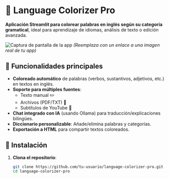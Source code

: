# 🎨 Language Colorizer Pro

**Aplicación Streamlit para colorear palabras en inglés según su categoría gramatical**, ideal para aprendizaje de idiomas, análisis de texto o edición avanzada.

![Captura de pantalla de la app](https://ejemplo.com/ruta-a-tu-imagen.png) *(Reemplaza con un enlace a una imagen real de tu app)*

## 🌟 Funcionalidades principales
- **Coloreado automático** de palabras (verbos, sustantivos, adjetivos, etc.) en textos en inglés.
- **Soporte para múltiples fuentes**:
  - Texto manual ✏️
  - Archivos (PDF/TXT) 📄
  - Subtítulos de YouTube 🎥
- **Chat integrado con IA** (usando Ollama) para traducción/explicaciones bilingües.
- **Diccionario personalizable**: Añade/elimina palabras y categorías.
- **Exportación a HTML** para compartir textos coloreados.

## 🚀 Instalación
1. **Clona el repositorio**:
   ```bash
   git clone https://github.com/tu-usuario/language-colorizer-pro.git
   cd language-colorizer-pro